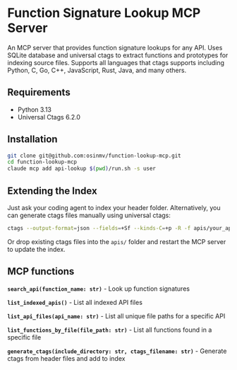 # Function Signature Lookup MCP Server

An MCP server that provides function signature lookups for any API. Uses SQLite database and universal ctags to extract functions and prototypes for indexing source files. Supports all languages that ctags supports including Python, C, Go, C++, JavaScript, Rust, Java, and many others.

## Requirements

- Python 3.13
- Universal Ctags 6.2.0

## Installation

```bash
git clone git@github.com:osinmv/function-lookup-mcp.git
cd function-lookup-mcp
claude mcp add api-lookup $(pwd)/run.sh -s user
```

## Extending the Index

Just ask your coding agent to index your header folder. Alternatively, you can generate ctags files manually using universal ctags:

```bash
ctags --output-format=json --fields=+Sf --kinds-C=+p -R -f apis/your_api.ctags /path/to/your/headers
```

Or drop existing ctags files into the `apis/` folder and restart the MCP server to update the index.


## MCP functions

**`search_api(function_name: str)`** - Look up function signatures

**`list_indexed_apis()`** - List all indexed API files

**`list_api_files(api_name: str)`** - List all unique file paths for a specific API

**`list_functions_by_file(file_path: str)`** - List all functions found in a specific file

**`generate_ctags(include_directory: str, ctags_filename: str)`** - Generate ctags from header files and add to index

